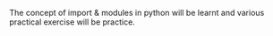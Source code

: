 The concept of import & modules in python will be learnt and various practical exercise will be practice.
